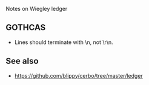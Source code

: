 Notes on Wiegley ledger

## GOTHCAS

* Lines should terminate with \n, not \r\n.

## See also

* https://github.com/blippy/cerbo/tree/master/ledger

